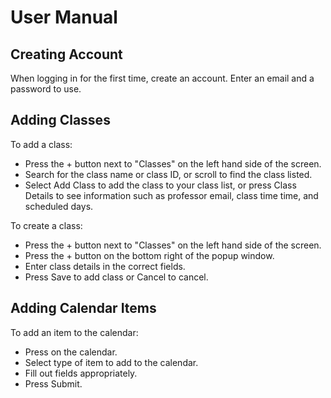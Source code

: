 # User Manual
## Creating Account
When logging in for the first time, create an account. Enter an email and a password to use.
## Adding Classes
To add a class:
- Press the + button next to "Classes" on the left hand side of the screen.
- Search for the class name or class ID, or scroll to find the class listed.
- Select Add Class to add the class to your class list, or press Class Details to see information such as professor email, class time time, and scheduled days.

To create a class:
- Press the + button next to "Classes" on the left hand side of the screen.
- Press the + button on the bottom right of the popup window.
- Enter class details in the correct fields.
- Press Save to add class or Cancel to cancel.
## Adding Calendar Items
To add an item to the calendar:
- Press on the calendar.
- Select type of item to add to the calendar.
- Fill out fields appropriately. 
- Press Submit.
